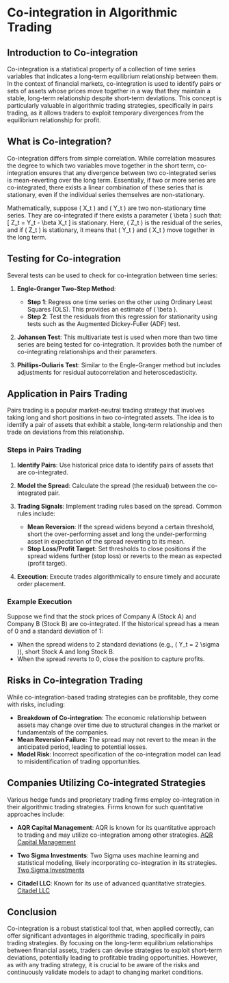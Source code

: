 # Co-integration in Algorithmic Trading

## Introduction to Co-integration

Co-integration is a statistical property of a collection of time series variables that indicates a long-term equilibrium relationship between them. In the context of financial markets, co-integration is used to identify pairs or sets of assets whose prices move together in a way that they maintain a stable, long-term relationship despite short-term deviations. This concept is particularly valuable in algorithmic trading strategies, specifically in pairs trading, as it allows traders to exploit temporary divergences from the equilibrium relationship for profit.

## What is Co-integration?

Co-integration differs from simple correlation. While correlation measures the degree to which two variables move together in the short term, co-integration ensures that any divergence between two co-integrated series is mean-reverting over the long term. Essentially, if two or more series are co-integrated, there exists a linear combination of these series that is stationary, even if the individual series themselves are non-stationary.

Mathematically, suppose \( X_t \) and \( Y_t \) are two non-stationary time series. They are co-integrated if there exists a parameter \( \beta \) such that:
\[ Z_t = Y_t - \beta X_t \]
is stationary. Here, \( Z_t \) is the residual of the series, and if \( Z_t \) is stationary, it means that \( Y_t \) and \( X_t \) move together in the long term.

## Testing for Co-integration

Several tests can be used to check for co-integration between time series:

1. **Engle-Granger Two-Step Method**:
   - **Step 1**: Regress one time series on the other using Ordinary Least Squares (OLS). This provides an estimate of \( \beta \).
   - **Step 2**: Test the residuals from this regression for stationarity using tests such as the Augmented Dickey-Fuller (ADF) test.

2. **Johansen Test**: This multivariate test is used when more than two time series are being tested for co-integration. It provides both the number of co-integrating relationships and their parameters.

3. **Phillips-Ouliaris Test**: Similar to the Engle-Granger method but includes adjustments for residual autocorrelation and heteroscedasticity.

## Application in Pairs Trading

Pairs trading is a popular market-neutral trading strategy that involves taking long and short positions in two co-integrated assets. The idea is to identify a pair of assets that exhibit a stable, long-term relationship and then trade on deviations from this relationship. 

### Steps in Pairs Trading

1. **Identify Pairs**: Use historical price data to identify pairs of assets that are co-integrated. 
2. **Model the Spread**: Calculate the spread (the residual) between the co-integrated pair.
3. **Trading Signals**: Implement trading rules based on the spread. Common rules include:
   - **Mean Reversion**: If the spread widens beyond a certain threshold, short the over-performing asset and long the under-performing asset in expectation of the spread reverting to its mean.
   - **Stop Loss/Profit Target**: Set thresholds to close positions if the spread widens further (stop loss) or reverts to the mean as expected (profit target).

4. **Execution**: Execute trades algorithmically to ensure timely and accurate order placement.

### Example Execution
Suppose we find that the stock prices of Company A (Stock A) and Company B (Stock B) are co-integrated. If the historical spread has a mean of 0 and a standard deviation of 1:
- When the spread widens to 2 standard deviations (e.g., \( Y_t = 2 \sigma \)), short Stock A and long Stock B.
- When the spread reverts to 0, close the position to capture profits.

## Risks in Co-integration Trading

While co-integration-based trading strategies can be profitable, they come with risks, including:
- **Breakdown of Co-integration**: The economic relationship between assets may change over time due to structural changes in the market or fundamentals of the companies.
- **Mean Reversion Failure**: The spread may not revert to the mean in the anticipated period, leading to potential losses.
- **Model Risk**: Incorrect specification of the co-integration model can lead to misidentification of trading opportunities.

## Companies Utilizing Co-integrated Strategies

Various hedge funds and proprietary trading firms employ co-integration in their algorithmic trading strategies. Firms known for such quantitative approaches include:

- **AQR Capital Management**: AQR is known for its quantitative approach to trading and may utilize co-integration among other strategies.
  [AQR Capital Management](https://www.aqr.com)

- **Two Sigma Investments**: Two Sigma uses machine learning and statistical modeling, likely incorporating co-integration in its strategies.
  [Two Sigma Investments](https://www.twosigma.com)

- **Citadel LLC**: Known for its use of advanced quantitative strategies.
  [Citadel LLC](https://www.citadel.com)

## Conclusion

Co-integration is a robust statistical tool that, when applied correctly, can offer significant advantages in algorithmic trading, specifically in pairs trading strategies. By focusing on the long-term equilibrium relationships between financial assets, traders can devise strategies to exploit short-term deviations, potentially leading to profitable trading opportunities. However, as with any trading strategy, it is crucial to be aware of the risks and continuously validate models to adapt to changing market conditions.
